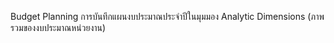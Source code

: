 Budget Planning การบันทึกแผนงบประมาณประจำปีในมุมมอง Analytic Dimensions (ภาพรวมของงบประมาณหน่วยงาน)
